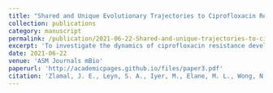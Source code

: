 ```yaml
---
title: "Shared and Unique Evolutionary Trajectories to Ciprofloxacin Resistance in Gram-Negative Bacterial Pathogens"
collection: publications
category: manuscript
permalink: /publication/2021-06-22-Shared-and-unique-trajectories-to-ciprofloxacin-resistance-in-gram-negative-bacterial-pathogens.md
excerpt: 'To investigate the dynamics of ciprofloxacin resistance development, we applied a comparative resistomics workflow for three clinically relevant species of Gram-negative bacteria: Escherichia coli, Acinetobacter baumannii, and Pseudomonas aeruginosa. We combined experimental evolution in a morbidostat with deep sequencing of evolving bacterial populations in time series to reveal both shared and unique aspects of evolutionary trajectories.'
date: 2021-06-22
venue: 'ASM Journals mBio'
paperurl: 'http://academicpages.github.io/files/paper3.pdf'
citation: 'Zlamal, J. E., Leyn, S. A., Iyer, M., Elane, M. L., Wong, N. A., Wamsley, J. W., Vercruysse, M., Garcia-Alcalde, F., & Osterman, A. L. (2021). Shared and Unique Evolutionary Trajectories to Ciprofloxacin Resistance in Gram-Negative Bacterial Pathogens. mBio, 12(3), e0098721.'
---
```

